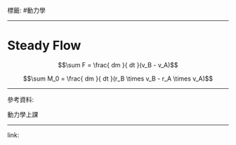 標籤: #動力學 

---

# Steady Flow

$$\sum F = \frac{ dm }{ dt }(v_B - v_A)$$

$$\sum M_0 = \frac{ dm }{ dt }(r_B \times v_B - r_A \times v_A)$$

---

參考資料:

動力學上課

---

link:

